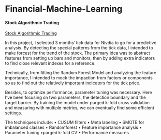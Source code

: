 # Financial-Machine-Learning 
#### Stock Algorithmic Trading
[Stock Algorithmic Trading](https://github.com/wuyueliuye/Financial-Machine-Learning/blob/master/stock_md.md)

In this project, I selected 3 months’ tick data for Nivdia to go for a
predictive analysis. By detecting the special patterns from the tick
data, I intended to make forcast for the trend of the stock. The primary
idea was to abstract features from setting up bars and monitors, then by
adding extra indicators to find close relevant indexes for a reference.

Technically, from fitting the Random Forest Model and analyzing the
feature importance, I intended to mock the impaction from factors or
components so as to find out the relatively important indicators for the
tick price.

Besides, to optimize performance, parameter tuning was necessary. Here
I’ve been focusing on two parameters, the detection boundary and the
target barrier. By training the model under purged k-fold cross
validation and measuring with multiple metrics, we can eventually find
some efficient settings.

The techniques include: • CUSUM filters • Meta labeling • SMOTE for
imbalanced classes • Randomforest • Feature importance analysis •
Parameter tuning •purged k-fold CV • Performance measures
